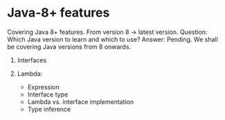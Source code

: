 

# Java-8+ features
Covering Java 8+ features. From version 8 -> latest version.
Question: Which Java version to learn and which to use?
Answer: Pending. We shall be covering Java versions from 8 onwards.

  1. Interfaces
  2. Lambda:
      
        - Expression
        - Interface type
        - Lambda vs. interface implementation
        - Type inference
